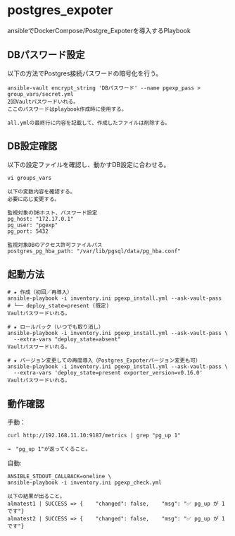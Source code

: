 # postgres_expoter

ansibleでDockerCompose/Postgre_Expoterを導入するPlaybook

## DBパスワード設定

以下の方法でPostgres接続パスワードの暗号化を行う。

```
ansible-vault encrypt_string 'DBパスワード' --name pgexp_pass > group_vars/secret.yml
2回Vaultパスワードいれる。
ここのパスワードはplaybook作成時に使用する。

all.ymlの最終行に内容を記載して、作成したファイルは削除する。
```

## DB設定確認

以下の設定ファイルを確認し、動かすDB設定に合わせる。
```
vi groups_vars

以下の変数内容を確認する。
必要に応じ変更する。

監視対象のDBホスト、パスワード設定
pg_host: "172.17.0.1"
pg_user: "pgexp"
pg_port: 5432

監視対象DBのアクセス許可ファイルパス
postgres_pg_hba_path: "/var/lib/pgsql/data/pg_hba.conf"
```

## 起動方法

```
# ★ 作成（初回／再導入）
ansible-playbook -i inventory.ini pgexp_install.yml --ask-vault-pass
# └── deploy_state=present (既定)
Vaultパスワードいれる。

# ★ ロールバック（いつでも取り消し）
ansible-playbook -i inventory.ini pgexp_install.yml --ask-vault-pass \
  --extra-vars "deploy_state=absent"
Vaultパスワードいれる。

# ★ バージョン変更しての再度導入（Postgres_Expoterバージョン変更も可）
ansible-playbook -i inventory.ini pgexp_install.yml --ask-vault-pass \
  --extra-vars 'deploy_state=present exporter_version=v0.16.0'
Vaultパスワードいれる。
```

## 動作確認

手動：
```
curl http://192.168.11.10:9187/metrics | grep "pg_up 1"

→　"pg_up 1"が返ってくること。
```

自動:
```
ANSIBLE_STDOUT_CALLBACK=oneline \
ansible-playbook -i inventory.ini pgexp_check.yml

以下の結果が出ること。
almatest1 | SUCCESS => {    "changed": false,    "msg": "✅ pg_up が 1 です"}
almatest2 | SUCCESS => {    "changed": false,    "msg": "✅ pg_up が 1 です"}

```